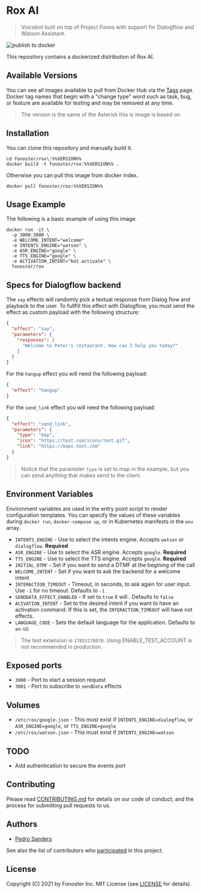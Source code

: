 # Rox AI

> Voicebot built on top of Project Fonos with support for Dialogflow and Watson Assistant.

![publish to docker](https://github.com/fonoster/rox/workflows/publish%20to%20docker%20hub/badge.svg)

This repository contains a dockerized distribution of Rox AI.

## Available Versions

You can see all images available to pull from Docker Hub via the [Tags](https://hub.docker.com/repository/docker/fonoster/rox/tags?page=1) page. Docker tag names that begin with a "change type" word such as task, bug, or feature are available for testing and may be removed at any time.

> The version is the same of the Asterisk this is image is based on

## Installation

You can clone this repository and manually build it.

```
cd fonoster/rox\:%%VERSION%%
docker build -t fonoster/rox:%%VERSION%% .
```

Otherwise you can pull this image from docker index.

```
docker pull fonoster/rox:%%VERSION%%
```

## Usage Example

The following is a basic example of using this image.

```
docker run -it \
  -p 3000:3000 \
  -e WELCOME_INTENT="welcome"
  -e INTENTS_ENGINE="watson" \
  -e ASR_ENGINE="google" \
  -e TTS_ENGINE="google" \
  -e ACTIVATION_INTENT="bot.activate" \
  fonoster/rox
```

## Specs for Dialogflow backend

The `say` effects will randomly pick a textual response from Dialog flow and playback to the user. To fullfill this effect with Dialogflow, you must send the effect as custom payload with the following structure:


```json
{
  "effect": "say",
  "parameters": {
    "responses": [
      "Welcome to Peter's restaurant. How can I help you today?"
    ]
  }
}
```

For the `hangup` effect you will need the following payload: 

```json
{
  "effect": "hangup"
}
```

For the `send_link` effect you will need the following payload: 

```json
{
  "effect": "send_link",
  "parameters": {
    "type": "map",
    "icon": "https://test.com/icons/test.gif",
    "link": "https://maps.test.com"
  }
}
```

> Notice that the parameter `type` is set to map in the example, but you can send anything that makes send to the client.

## Environment Variables

Environment variables are used in the entry point script to render configuration templates. You can specify the values of these variables during `docker run`, `docker-compose up`, or in Kubernetes manifests in the `env` array.

- `INTENTS_ENGINE` - Use to select the intents engine. Accepts `watson` or `dialogflow`. **Required**
- `ASR_ENGINE` - Use to select the ASR engine. Accepts `google`. **Required**
- `TTS_ENGINE` - Use to select the TTS engine. Accepts `google`. **Required**
- `INITIAL_DTMF` - Set if you want to send a DTMF at the begining of the call
- `WELCOME_INTENT` - Set if you want to ask the backend for a welcome intent
- `INTERACTION_TIMEOUT` - Timeout, in seconds, to ask again for user input. Use `-1` for no timeout. Defaults to `-1`
- `SENDDATA_EFFECT_ENABLED` - If set to `true` it will . Defaults to `false`
- `ACIVATION_INTENT` - Set to the desired intent if you want to have an activation command. If this is set, the `INTERACTION_TIMEOUT` will have not effects.
- `LANGUAGE_CODE` - Sets the default language for the application. Defaults to `en-US`

> The test extension is `17853178070`. Using ENABLE_TEST_ACCOUNT is not recommended in production.

## Exposed ports

- `3000` - Port to start a session request
- `3001` - Port to subscribe to `sendData` effects

## Volumes

- `/etc/rox/google.json` - This must exist if `INTENTS_ENGINE=dialogflow`, or `ASR_ENGINE=google`, or `TTS_ENGINE=google`
- `/etc/rox/watson.json` - This must exist if `INTENTS_ENGINE=watson`

## TODO

- Add authentication to secure the events port

## Contributing

Please read [CONTRIBUTING.md](https://github.com/fonoster/rox/blob/main/CONTRIBUTING.md) for details on our code of conduct, and the process for submitting pull requests to us.

## Authors

- [Pedro Sanders](https://github.com/psanders)

See also the list of contributors who [participated](https://github.com/fonoster/rox/contributors) in this project.

## License

Copyright (C) 2021 by Fonoster Inc. MIT License (see [LICENSE](https://github.com/fonoster/rox/blob/main/LICENSE) for details).

